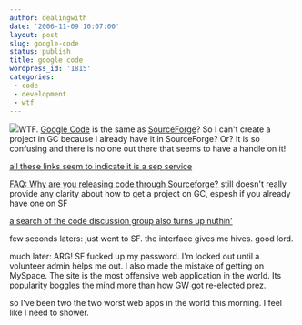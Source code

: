 ```yaml
---
author: dealingwith
date: '2006-11-09 10:07:00'
layout: post
slug: google-code
status: publish
title: google code
wordpress_id: '1815'
categories:
 - code
 - development
 - wtf
---
```


![][1]WTF. [Google Code][2] is the same as [SourceForge][3]? So I can't create
a project in GC because I already have it in SourceForge? Or? It is so
confusing and there is no one out there that seems to have a handle on it!

[all these links seem to indicate it is a sep service][4]

[FAQ: Why are you releasing code through Sourceforge?][5] still doesn't really
provide any clarity about how to get a project on GC, espesh if you already
have one on SF

[a search of the code discussion group also turns up nuthin'][6]

few seconds laters: just went to SF. the interface gives me hives. good lord.

much later: ARG! SF fucked up my password. I'm locked out until a volunteer
admin helps me out. I also made the mistake of getting on MySpace. The site is
the most offensive web application in the world. Its popularity boggles the
mind more than how GW got re-elected prez.

so I've been two the two worst web apps in the world this morning. I feel like
I need to shower.

   [1]: http://www.google.com/images/art.gif

   [2]: http://code.google.com/

   [3]: http://sourceforge.net/

   [4]: http://www.google.com/search?q=google+code+sourceforge

   [5]: http://code.google.com/faq.html#q7

   [6]: http://groups-beta.google.com/group/codesite-discuss/search?group=codesite-discuss&q=sourceforge&qt_g=Search+this+group

